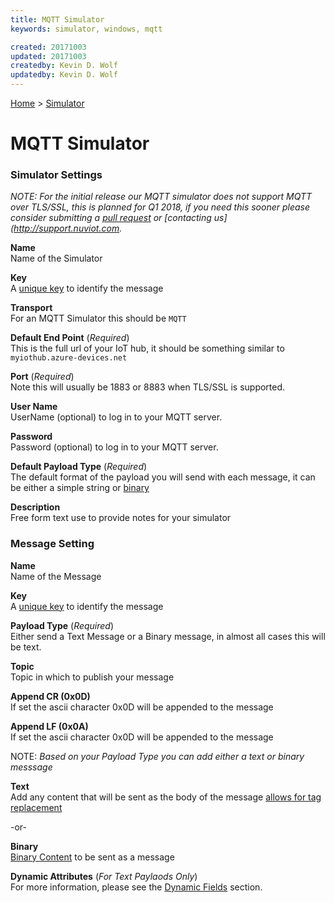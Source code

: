 ```yaml
---
title: MQTT Simulator
keywords: simulator, windows, mqtt

created: 20171003
updated: 20171003
createdby: Kevin D. Wolf
updatedby: Kevin D. Wolf
---
```

[Home](../Index.md) > [Simulator](Index.md)

# MQTT Simulator

### Simulator Settings

*NOTE:* *For the initial release our MQTT simulator does not support MQTT over TLS/SSL, this is planned for Q1 2018, if you need this sooner please consider
submitting a [pull request](http://github.com/lagovista/simulator) or [contacting us](http://support.nuviot.com.*

**Name**  
Name of the Simulator

**Key**  
A [unique key](../Topics/Keys.md) to identify the message

**Transport**  
For an MQTT Simulator this should be `MQTT`

**Default End Point** (*Required*)  
This is the full url of your IoT hub, it should be something similar to `myiothub.azure-devices.net`

**Port** (*Required*)  
Note this will usually be 1883 or 8883 when TLS/SSL is supported.

**User Name**  
UserName (optional) to log in to your MQTT server.

**Password**  
Password (optional) to log in to your MQTT server.

**Default Payload Type**  (*Required*)  
The default format of the payload you will send with each message, it can be either a simple string or [binary](BinaryContent.md)

**Description**  
Free form text use to provide notes for your simulator

### Message Setting

**Name**  
Name of the Message

**Key**  
A [unique key](../Topics/Keys.md) to identify the message

**Payload Type**  (*Required*)  
Either send a Text Message or a Binary message, in almost all cases this will be text.

**Topic**  
Topic in which to publish your message

**Append CR (0x0D)**  
If set the ascii character 0x0D will be appended to the message

**Append LF (0x0A)**  
If set the ascii character 0x0D will be appended to the message

NOTE: *Based on your Payload Type you can add either a text or binary messsage*

**Text**  
Add any content that will be sent as the body of the message [allows for tag replacement](DynamicFields.md)

-or-

**Binary**  
[Binary Content](BinaryContent.md) to be sent as a message

**Dynamic Attributes** (*For Text Paylaods Only*)  
For more information, please see the [Dynamic Fields](DynamicFields.md) section.
